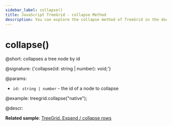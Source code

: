 ```yaml
---
sidebar_label: collapse()
title: JavaScript TreeGrid - collapse Method 
description: You can explore the collapse method of TreeGrid in the documentation of the DHTMLX JavaScript UI library. Browse developer guides and API reference, try out code examples and live demos, and download a free 30-day evaluation version of DHTMLX Suite.
---
```


# collapse()

@short: collapses a tree node by id

@signature: {'collapse(id: string | number): void;'}

@params:
- `id: string | number` - the id of a node to collapse

@example:
treegrid.collapse("native");

@descr:

**Related sample**: [TreeGrid. Expand / collapse rows](https://snippet.dhtmlx.com/1grpsaa2)

[comment]: # (@related: treegrid/usage.md#expandingcollapsing-nodes)

[comment]: # (@relatedapi: treegrid/api/treegrid_expand_method.md)
